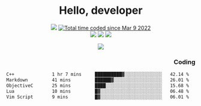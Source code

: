 # <div align='center' >Hello, developer</div>

<div align='center'>
  <a ><img src="https://img.shields.io/badge/dynamic/json?url=https%3A%2F%2Fapi.swo.moe%2Fstats%2Fgithub%2FFree-Aaron-Li&query=count&color=181717&label=GitHub&labelColor=282c34&logo=github&suffix=+follows&cacheSeconds=3600"></a>
  <a href="https://wakatime.com/@fe40087f-8eae-48dc-9950-ad0633db1591"><img src="https://wakatime.com/badge/user/fe40087f-8eae-48dc-9950-ad0633db1591.svg" alt="Total time coded since Mar 9 2022" /></a>
</div>
<div align='center'>
  <a><img src="https://img.shields.io/badge/C%2FC%2B%2B%20-%20%2375664D"></a>
  <a><img src="https://img.shields.io/badge/Kotlin%20-%20%2375664D"></a>
  <a><img src="https://img.shields.io/badge/JavaScript%20-%20%2375664D"></a>
</div>

<p align="center">
  <img src="https://readme-typing-svg.demolab.com/?lines=你好!+开发者;Hello!+ developer&font=Fira%20Code&center=true&width=380&height=50&duration=4000&pause=1000">
</p>


<div align='right'>
  <h3>Coding</h3>
</div>

<!--START_SECTION:waka-->

```txt
C++              1 hr 7 mins     ██████████▓░░░░░░░░░░░░░░   42.14 %
Markdown         41 mins         ██████▓░░░░░░░░░░░░░░░░░░   26.01 %
ObjectiveC       25 mins         ████░░░░░░░░░░░░░░░░░░░░░   15.68 %
Lua              10 mins         █▓░░░░░░░░░░░░░░░░░░░░░░░   06.48 %
Vim Script       9 mins          █▓░░░░░░░░░░░░░░░░░░░░░░░   06.01 %
```

<!--END_SECTION:waka-->




